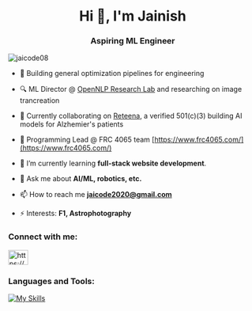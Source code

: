 <h1 align="center">Hi 👋, I'm Jainish</h1>
<h3 align="center">Aspiring ML Engineer</h3>

<p align="left"> <img src="https://komarev.com/ghpvc/?username=jaicode08&label=Profile%20views&color=0e75b6&style=flat" alt="jaicode08" /> </p>

- 🔭 Building general optimization pipelines for engineering

- 🔍 ML Director @ [OpenNLP Research Lab](https://opennlplabs.org/) and researching on image trancreation 

- 👯 Currently collaborating on [Reteena](https://reteena.org/), a verified 501(c)(3) building AI models for Alzhemier's patients

- 🤖 Programming Lead @ FRC 4065 team [https://www.frc4065.com/](https://www.frc4065.com/)
  
- 🌱 I’m currently learning **full-stack website development**.

- 💬 Ask me about **AI/ML, robotics, etc.**

- 📫 How to reach me **jaicode2020@gmail.com**

- ⚡ Interests: **F1, Astrophotography**

<h3 align="left">Connect with me:</h3>
<p align="left">
<a href="https://www.linkedin.com/in/jainish-patel-h/" target="blank"><img align="center" src="https://raw.githubusercontent.com/rahuldkjain/github-profile-readme-generator/master/src/images/icons/Social/linked-in-alt.svg" alt="https://www.linkedin.com/in/jainish-patel-3b0765274/" height="30" width="40" /></a>
</p>

<h3 align="left">Languages and Tools:</h3>

[![My Skills](https://skillicons.dev/icons?i=arduino,azure,gcp,c,cs,cpp,py,java,ts,react,sqlite,pytorch,tensorflow,sklearn,opencv,bash,docker,unity,flask,fastapi,mongodb,eclipse,git)](https://skillicons.dev)
